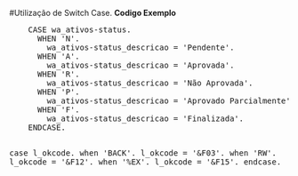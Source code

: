 #Utilização de Switch Case.
__Codigo Exemplo__
<div><pre>
    CASE wa_ativos-status.
      WHEN 'N'.
        wa_ativos-status_descricao = 'Pendente'.
      WHEN 'A'.
        wa_ativos-status_descricao = 'Aprovada'.
      WHEN 'R'.
        wa_ativos-status_descricao = 'Não Aprovada'.
      WHEN 'P'.
        wa_ativos-status_descricao = 'Aprovado Parcialmente'.
      WHEN 'F'.
        wa_ativos-status_descricao = 'Finalizada'.
    ENDCASE. 


  case l_okcode.
    when 'BACK'.
      l_okcode = '&F03'.
    when 'RW'.
      l_okcode = '&F12'.
    when '%EX'.
      l_okcode = '&F15'.
  endcase.

  </pre></div>